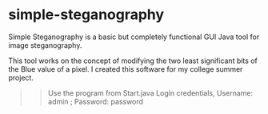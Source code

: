 simple-steganography
====================

Simple Steganography is a basic but completely functional GUI Java tool for image steganography.

This tool works on the concept of modifying the two least significant bits of the Blue value of a pixel. I created this software for my college summer project.

>> Use the program from Start.java
>> Login credentials, Username: admin ; Password: password
